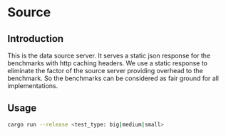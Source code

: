# Source

## Introduction

This is the data source server. It serves a static json response for the benchmarks with http caching headers. We use a static response to eliminate the factor of the source server providing overhead to the benchmark. So the benchmarks can be considered as fair ground for all implementations.

## Usage

```bash
cargo run --release <test_type: big|medium|small>
```
